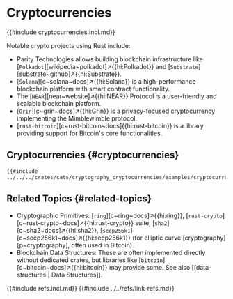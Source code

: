 # Cryptocurrencies

{{#include cryptocurrencies.incl.md}}

Notable crypto projects using Rust include:

- Parity Technologies allows building blockchain infrastructure like [`Polkadot`][wikipedia~polkadot]↗{{hi:Polkadot}} and [`Substrate`][substrate~github]↗{{hi:Substrate}}.
- [`Solana`][c~solana~docs]↗{{hi:Solana}} is a high-performance blockchain platform with smart contract functionality.
- The [`NEAR`][near~website]↗{{hi:NEAR}} Protocol is a user-friendly and scalable blockchain platform.
- [`Grin`][c~grin~docs]↗{{hi:Grin}} is a privacy-focused cryptocurrency implementing the Mimblewimble protocol.
- [`rust-bitcoin`][c~rust-bitcoin~docs]{{hi:rust-bitcoin}} is a library providing support for Bitcoin's core functionalities.

## Cryptocurrencies {#cryptocurrencies}

```rust,editable
{{#include ../../../crates/cats/cryptography_cryptocurrencies/examples/cryptocurrencies/cryptocurrencies.rs:example}}
```

## Related Topics {#related-topics}

- Cryptographic Primitives: [`ring`][c~ring~docs]↗{{hi:ring}}, [`rust-crypto`][c~rust-crypto~docs]↗{{hi:rust-crypto}} suite, [`sha2`][c~sha2~docs]↗{{hi:sha2}}, [`secp256k1`][c~secp256k1~docs]↗{{hi:secp256k1}} (for elliptic curve [cryptography][p~cryptography], often used in Bitcoin).
- Blockchain Data Structures: These are often implemented directly without dedicated crates, but libraries like [`bitcoin`][c~bitcoin~docs]↗{{hi:bitcoin}} may provide some. See also [[data-structures | Data Structures]].

{{#include refs.incl.md}}
{{#include ../../refs/link-refs.md}}
